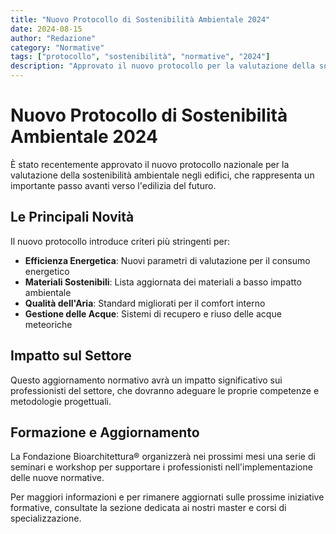 ```yaml
---
title: "Nuovo Protocollo di Sostenibilità Ambientale 2024"
date: 2024-08-15
author: "Redazione"
category: "Normative"
tags: ["protocollo", "sostenibilità", "normative", "2024"]
description: "Approvato il nuovo protocollo per la valutazione della sostenibilità negli edifici"
---
```


# Nuovo Protocollo di Sostenibilità Ambientale 2024

È stato recentemente approvato il nuovo protocollo nazionale per la valutazione della sostenibilità ambientale negli edifici, che rappresenta un importante passo avanti verso l'edilizia del futuro.

## Le Principali Novità

Il nuovo protocollo introduce criteri più stringenti per:

- **Efficienza Energetica**: Nuovi parametri di valutazione per il consumo energetico
- **Materiali Sostenibili**: Lista aggiornata dei materiali a basso impatto ambientale
- **Qualità dell'Aria**: Standard migliorati per il comfort interno
- **Gestione delle Acque**: Sistemi di recupero e riuso delle acque meteoriche

## Impatto sul Settore

Questo aggiornamento normativo avrà un impatto significativo sui professionisti del settore, che dovranno adeguare le proprie competenze e metodologie progettuali.

## Formazione e Aggiornamento

La Fondazione Bioarchitettura® organizzerà nei prossimi mesi una serie di seminari e workshop per supportare i professionisti nell'implementazione delle nuove normative.

Per maggiori informazioni e per rimanere aggiornati sulle prossime iniziative formative, consultate la sezione dedicata ai nostri master e corsi di specializzazione.